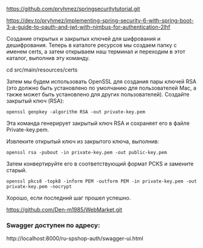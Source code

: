 https://github.com/pryhmez/springsecuritytutorial.git

https://dev.to/pryhmez/implementing-spring-security-6-with-spring-boot-3-a-guide-to-oauth-and-jwt-with-nimbus-for-authentication-2lhf

Создание открытых и закрытых ключей для шифрования и дешифрования.
Теперь в каталоге ресурсов мы создаем папку с именем certs, а затем открываем наш терминал и переходим в этот каталог, выполнив эту команду.

cd src/main/resources/certs

Затем мы будем использовать OpenSSL для создания пары ключей RSA 
(это должно быть установлено по умолчанию для пользователей Mac, 
а также может быть установлено для других пользователей).
Создайте закрытый ключ (RSA):

    openssl genpkey -algorithm RSA -out private-key.pem

Эта команда генерирует закрытый ключ RSA и сохраняет его в файле Private-key.pem.

Извлеките открытый ключ из закрытого ключа, выполнив:

    openssl rsa -pubout -in private-key.pem -out public-key.pem

Затем конвертируйте его в соответствующий формат PCKS и замените старый.

    openssl pkcs8 -topk8 -inform PEM -outform PEM -in private-key.pem -out private-key.pem -nocrypt

Хорошо, если последний шаг прошел успешно.


https://github.com/Den-m1985/WebMarket.git


### Swagger доступен по адресу:
http://localhost:8000/ru-spshop-auth/swagger-ui.html
